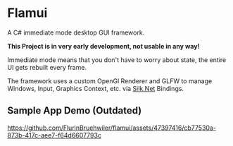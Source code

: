 # Flamui
A C# immediate mode desktop GUI framework.

**This Project is in very early development, not usable in any way!**

Immediate mode means that you don't have to worry about state, the entire UI gets rebuilt every frame.

The framework uses a custom OpenGl Renderer and GLFW to manage Windows, Input, Graphics Context, etc. via [Silk.Net](https://github.com/dotnet/Silk.NET) Bindings.

## Sample App Demo (Outdated)
https://github.com/FlurinBruehwiler/flamui/assets/47397416/cb77530a-873b-417c-aee7-f64d6607793c
